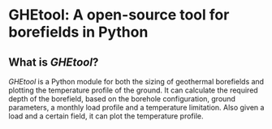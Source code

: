 # GHEtool: A open-source tool for borefields in Python

## What is *GHEtool*?
*GHEtool* is a Python module for both the sizing of geothermal borefields and plotting the temperature profile of the ground. It can calculate the required depth of the borefield, based on the borehole configuration, ground parameters, a monthly load profile and a temperature limitation. Also given a load and a certain field, it can plot the temperature profile.
